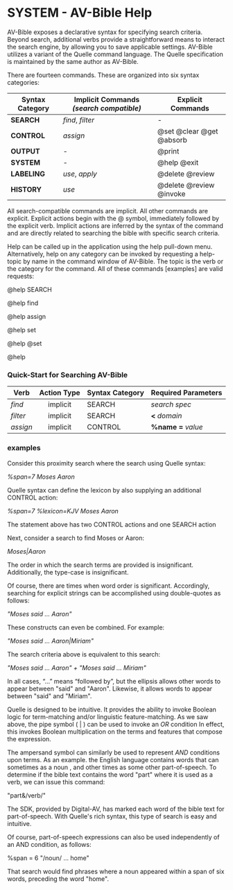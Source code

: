 # SYSTEM - AV-Bible Help

AV-Bible exposes a declarative syntax for specifying search criteria. Beyond search, additional verbs provide a straightforward means to interact the search engine, by allowing you to save applicable settings. AV-Bible utilizes a variant of the Quelle command language. The Quelle specification is maintained by the same author as AV-Bible.

There are fourteen commands. These are organized into six syntax categories:

| Syntax Category | Implicit Commands *(search compatible)* | Explicit Commands              |
| --------------- | --------------------------------------- | ------------------------------ |
| **SEARCH**      | *find*,  *filter*                       | -                              |
| **CONTROL**     | *assign*                                | @set   @clear   @get   @absorb |
| **OUTPUT**      | -                                       | @print                         |
| **SYSTEM**      | -                                       | @help   @exit                  |
| **LABELING**    | *use*, *apply*                          | @delete   @review              |
| **HISTORY**     | *use*                                   | @delete   @review   @invoke    |

All search-compatible commands are implicit. All other commands are explicit. Explicit actions begin with the @ symbol, immediately followed by the explicit verb.  Implicit actions are inferred by the syntax of the command and are directly related to searching the bible with specific search criteria.

Help can be called up in the application using the help pull-down menu. Alternatively, help on any category can be invoked by requesting a help-topic by name in the command window of AV-Bible. The topic is the verb or the category for the command. All of these commands [examples] are valid requests:

@help SEARCH

@help find

@help assign

@help set

@help @set

@help

### Quick-Start for Searching AV-Bible

| Verb     | Action Type | Syntax Category | Required Parameters     |
| -------- | :---------: | :-------------- | ----------------------- |
| *find*   |  implicit   | SEARCH          | *search spec*           |
| *filter* |  implicit   | SEARCH          | **<** *domain*          |
| *assign* |  implicit   | CONTROL         | **%name** **=** *value* |

### examples

Consider this proximity search where the search using Quelle syntax:

*%span=7  Moses Aaron*

Quelle syntax can define the lexicon by also supplying an additional CONTROL action:

*%span=7 %lexicon=KJV  Moses Aaron*

The statement above has two CONTROL actions and one SEARCH action

Next, consider a search to find Moses or Aaron:

*Moses|Aaron*

The order in which the search terms are provided is insignificant. Additionally, the type-case is insignificant. 

Of course, there are times when word order is significant. Accordingly, searching for explicit strings can be accomplished using double-quotes as follows:

*"Moses said ... Aaron"*

These constructs can even be combined. For example:

*"Moses said ... Aaron|Miriam"*

The search criteria above is equivalent to this search:

*"Moses said ... Aaron" + "Moses said ... Miriam"*

In all cases, “...” means “followed by”, but the ellipsis allows other words to appear between "said" and "Aaron". Likewise, it allows words to appear between "said" and "Miriam". 

Quelle is designed to be intuitive. It provides the ability to invoke Boolean logic for term-matching and/or linguistic feature-matching. As we saw above, the pipe symbol ( | ) can be used to invoke an *OR* condition In effect, this invokes Boolean multiplication on the terms and features that compose the expression.

The ampersand symbol can similarly be used to represent *AND* conditions upon terms. As an example. the English language contains words that can sometimes as a noun , and other times as some other part-of-speech. To determine if the bible text contains the word "part" where it is used as a verb, we can issue this command:

"part&/verb/"

The SDK, provided by Digital-AV, has marked each word of the bible text for part-of-speech. With Quelle's rich syntax, this type of search is easy and intuitive.

Of course, part-of-speech expressions can also be used independently of an AND condition, as follows:

%span = 6  "/noun/ ... home"

That search would find phrases where a noun appeared within a span of six words, preceding the word "home".	

